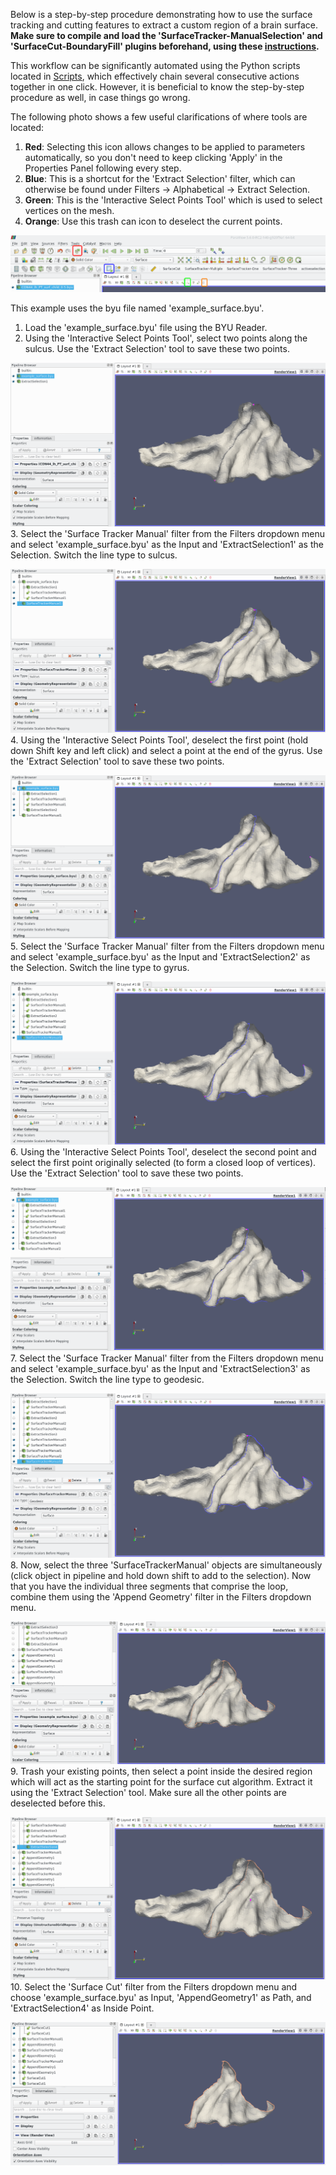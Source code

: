 Below is a step-by-step procedure demonstrating how to use the surface tracking and cutting features to extract a custom region of a brain surface. **Make sure to compile and load the 'SurfaceTracker-ManualSelection' and 'SurfaceCut-BoundaryFill' plugins beforehand, using these [instructions](https://github.com/conniejhe/Surface-Cutting/blob/master/README.md#compiling-and-loading-custom-plugins).**

This workflow can be significantly automated using the Python scripts located in [Scripts](../PythonScripts), which effectively chain several consecutive actions together in one click. However, it is beneficial to know the step-by-step procedure as well, in case things go wrong.

The following photo shows a few useful clarifications of where tools are located:
1. **Red**: Selecting this icon allows changes to be applied to parameters automatically, so you don't need to keep clicking 'Apply' in the Properties Panel following every step.
2. **Blue**: This is a shortcut for the 'Extract Selection' filter, which can otherwise be found under Filters -> Alphabetical -> Extract Selection.
3. **Green**: This is the 'Interactive Select Points Tool' which is used to select vertices on the mesh.
4. **Orange**: Use this trash can icon to deselect the current points.

![Paraview Toolbar](./ExamplePictures/Annotated_PV_toolbar.png)

This example uses the byu file named 'example_surface.byu'.

1. Load the 'example_surface.byu' file using the BYU Reader.
2. Using the 'Interactive Select Points Tool', select two points along the sulcus. Use the 'Extract Selection' tool to save these two points.
  
![Extracted Selection](./ExamplePictures/ExtractSelection1.png)
3. Select the 'Surface Tracker Manual' filter from the Filters dropdown menu and select 'example_surface.byu' as the Input and 'ExtractSelection1' as the Selection. Switch the line type to sulcus.
  
![Sulcus Line](./ExamplePictures/SurfaceTracker1.png)
4. Using the 'Interactive Select Points Tool', deselect the first point (hold down Shift key and left click) and select a point at the end of the gyrus. Use the 'Extract Selection' tool to save these two points.
  
![Extracted Selection](./ExamplePictures/ExtractSelection2.png)
5. Select the 'Surface Tracker Manual' filter from the Filters dropdown menu and select 'example_surface.byu' as the Input and 'ExtractSelection2' as the Selection. Switch the line type to gyrus.
  
![Gyrus Line](./ExamplePictures/SurfaceTracker2.png)
6. Using the 'Interactive Select Points Tool', deselect the second point and select the first point originally selected (to form a closed loop of vertices). Use the 'Extract Selection' tool to save these two points.
  
![Extracted Selection](./ExamplePictures/ExtractSelection3.png)
7. Select the 'Surface Tracker Manual' filter from the Filters dropdown menu and select 'example_surface.byu' as the Input and 'ExtractSelection3' as the Selection. Switch the line type to geodesic.
  
![Geodesic Line](./ExamplePictures/SurfaceTracker3.png)
8. Now, select the three 'SurfaceTrackerManual' objects are simultaneously (click object in pipeline and hold down shift to add to the selection). Now that you have the individual three segments that comprise the loop, combine them using the 'Append Geometry' filter in the Filters dropdown menu.
  
![Combined Lines](./ExamplePictures/AppendGeometry.png)
9. Trash your existing points, then select a point inside the desired region which will act as the starting point for the surface cut algorithm. Extract it using the 'Extract Selection' tool. Make sure all the other points are deselected before this.
  
![Inside Point](./ExamplePictures/InsidePoint.png)
10. Select the 'Surface Cut' filter from the Filters dropdown menu and choose 'example_surface.byu' as Input, 'AppendGeometry1' as Path, and 'ExtractSelection4' as Inside Point.
  
![Surface Cut](./ExamplePictures/SurfaceCut.png)

